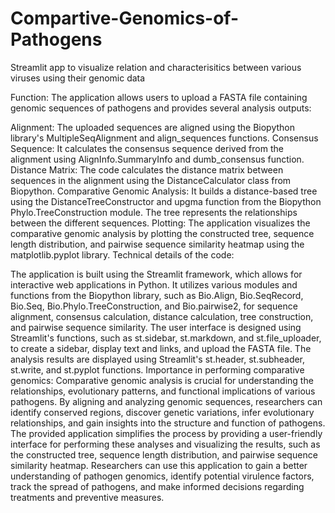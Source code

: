 # Compartive-Genomics-of-Pathogens
Streamlit app to visualize relation and characterisitics between various viruses using their genomic data

Function:
The application allows users to upload a FASTA file containing genomic sequences of pathogens and provides several analysis outputs:

Alignment: The uploaded sequences are aligned using the Biopython library's MultipleSeqAlignment and align_sequences functions.
Consensus Sequence: It calculates the consensus sequence derived from the alignment using AlignInfo.SummaryInfo and dumb_consensus function.
Distance Matrix: The code calculates the distance matrix between sequences in the alignment using the DistanceCalculator class from Biopython.
Comparative Genomic Analysis: It builds a distance-based tree using the DistanceTreeConstructor and upgma function from the Biopython Phylo.TreeConstruction module. The tree represents the relationships between the different sequences.
Plotting: The application visualizes the comparative genomic analysis by plotting the constructed tree, sequence length distribution, and pairwise sequence similarity heatmap using the matplotlib.pyplot library.
Technical details of the code:

The application is built using the Streamlit framework, which allows for interactive web applications in Python.
It utilizes various modules and functions from the Biopython library, such as Bio.Align, Bio.SeqRecord, Bio.Seq, Bio.Phylo.TreeConstruction, and Bio.pairwise2, for sequence alignment, consensus calculation, distance calculation, tree construction, and pairwise sequence similarity.
The user interface is designed using Streamlit's functions, such as st.sidebar, st.markdown, and st.file_uploader, to create a sidebar, display text and links, and upload the FASTA file.
The analysis results are displayed using Streamlit's st.header, st.subheader, st.write, and st.pyplot functions.
Importance in performing comparative genomics:
Comparative genomic analysis is crucial for understanding the relationships, evolutionary patterns, and functional implications of various pathogens. By aligning and analyzing genomic sequences, researchers can identify conserved regions, discover genetic variations, infer evolutionary relationships, and gain insights into the structure and function of pathogens. The provided application simplifies the process by providing a user-friendly interface for performing these analyses and visualizing the results, such as the constructed tree, sequence length distribution, and pairwise sequence similarity heatmap. Researchers can use this application to gain a better understanding of pathogen genomics, identify potential virulence factors, track the spread of pathogens, and make informed decisions regarding treatments and preventive measures.
